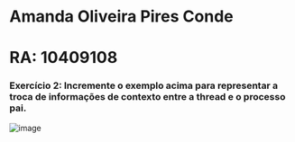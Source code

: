# Amanda Oliveira Pires Conde 
# RA: 10409108

### Exercício 2: Incremente o exemplo acima para representar a troca de informações de contexto entre a thread e o processo pai.
![image](https://github.com/opcAm/SistemasOperacionais-4S/assets/134961931/7adcfed2-22f0-442a-9b05-d3e3c1d5120d)
